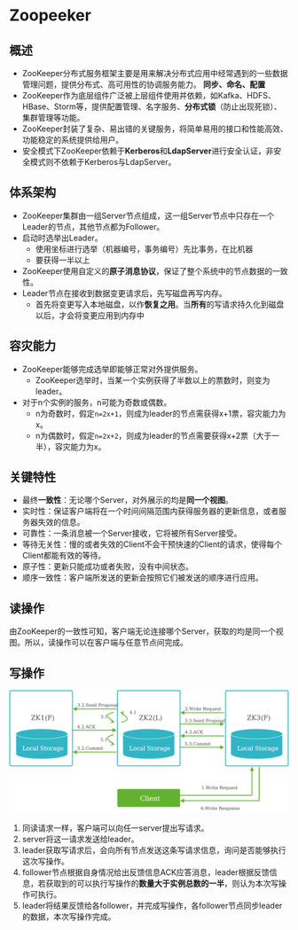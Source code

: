 # Zoopeeker

##  概述

- ZooKeeper分布式服务框架主要是用来解决分布式应用中经常遇到的一些数据管理问题，提供分布式、高可用性的协调服务能力。 **同步、命名、配置**
- ZooKeeper作为底层组件广泛被上层组件使用并依赖，如Kafka、HDFS、HBase、Storm等，提供配置管理、名字服务、**分布式锁**（防止出现死锁）、集群管理等功能。
- ZooKeeper封装了复杂、易出错的关键服务，将简单易用的接口和性能高效、功能稳定的系统提供给用户。
- 安全模式下ZooKeeper依赖于**Kerberos**和**LdapServer**进行安全认证，非安全模式则不依赖于Kerberos与LdapServer。

## 体系架构

- ZooKeeper集群由一组Server节点组成，这一组Server节点中只存在一个Leader的节点，其他节点都为Follower。
- 启动时选举出Leader。
  - 使用坐标进行选举（机器编号，事务编号）先比事务，在比机器
  - 要获得一半以上
- ZooKeeper使用自定义的**原子消息协议**，保证了整个系统中的节点数据的一致性。
- Leader节点在接收到数据变更请求后，先写磁盘再写内存。
  - 首先将变更写入本地磁盘，以作**恢复之用**。当**所有**的写请求持久化到磁盘以后，才会将变更应用到内存中

## 容灾能力

- ZooKeeper能够完成选举即能够正常对外提供服务。
  - ZooKeeper选举时，当某一个实例获得了半数以上的票数时，则变为leader。
- 对于n个实例的服务，n可能为奇数或偶数。
  - n为奇数时，假定`n=2x+1`，则成为leader的节点需获得x+1票，容灾能力为x。
  - n为偶数时，假定`n=2x+2`，则成为leader的节点需要获得x+2票（大于一半），容灾能力为x。

## 关键特性

- 最终**一致性**：无论哪个Server，对外展示的均是**同一个视图**。
- 实时性：保证客户端将在一个时间间隔范围内获得服务器的更新信息，或者服务器失效的信息。
- 可靠性：一条消息被一个Server接收，它将被所有Server接受。
- 等待无关性：慢的或者失效的Client不会干预快速的Client的请求，使得每个Client都能有效的等待。
- 原子性：更新只能成功或者失败，没有中间状态。
- 顺序一致性：客户端所发送的更新会按照它们被发送的顺序进行应用。

## 读操作

由ZooKeeper的一致性可知，客户端无论连接哪个Server，获取的均是同一个视图。所以，读操作可以在客户端与任意节点间完成。

## 写操作

![image-20240429214211567](tupian/5.png)

1. 同读请求一样，客户端可以向任一server提出写请求。
2. server将这一请求发送给leader。
3. leader获取写请求后，会向所有节点发送这条写请求信息，询问是否能够执行这次写操作。
4. follower节点根据自身情况给出反馈信息ACK应答消息，leader根据反馈信息，若获取到的可以执行写操作的**数量大于实例总数的一半**，则认为本次写操作可执行。
5. leader将结果反馈给各follower，并完成写操作，各follower节点同步leader的数据，本次写操作完成。